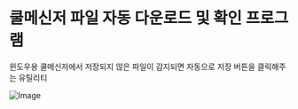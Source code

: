 # 쿨메신저 파일 자동 다운로드 및 확인 프로그램
윈도우용 쿨메신저에서 저장되지 않은 파일이 감지되면 자동으로 저장 버튼을 클릭해주는 유틸리티

![Image](https://github.com/user-attachments/assets/106354fc-fcb4-4f1c-bb43-56ca17d6bb4c)
